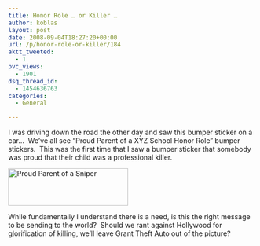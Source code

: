 ```yaml
---
title: Honor Role … or Killer …
author: koblas
layout: post
date: 2008-09-04T18:27:20+00:00
url: /p/honor-role-or-killer/184
aktt_tweeted:
  - 1
pvc_views:
  - 1901
dsq_thread_id:
  - 1454636763
categories:
  - General

---
```

I was driving down the road the other day and saw this bumper sticker on a car&#8230;&nbsp; We&#8217;ve all see &#8220;Proud Parent of a XYZ School Honor Role&#8221; bumper stickers.&nbsp; This was the first time that I saw a bumper sticker that somebody was proud that their child was a professional killer.

[<img style="border-right: 0px; border-top: 0px; border-left: 0px; border-bottom: 0px" height="76" alt="Proud Parent of a Sniper" src="http://www.skitoy.com/wp-content/uploads/2008/09/179656767v5-350x350-front-thumb.jpg" width="244" border="0" />][1] 

While fundamentally I understand there is a need, is this the right message to be sending to the world?&nbsp; Should we rant against Hollywood for glorification of killing, we&#8217;ll leave Grant Theft Auto out of the picture?

 [1]: http://www.skitoy.com/wp-content/uploads/2008/09/179656767v5-350x350-front.jpg